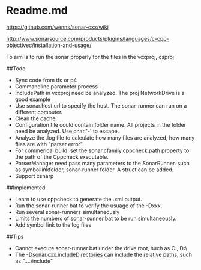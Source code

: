 Readme.md
=================

https://github.com/wenns/sonar-cxx/wiki

http://www.sonarsource.com/products/plugins/languages/c-cpp-objectivec/installation-and-usage/

To aim is to run the sonar properly for the files in the vcxproj, csproj

##Todo
- Sync code from tfs or p4
- Commandline parameter process
- IncludePath in vcxproj need be analyzed. The proj NetworkDrive is a good example
- Use sonar.host.url to specify the host. The sonar-runner can run on a different computer.
- Clean the cache.
- Configuration file could contain folder name. All projects in the folder need be analyzed. Use char '-' to escape.
- Analyze the .log file to calculate how many files are analyzed, how many files are with "parser error".
- For commerical build. set the sonar.cfamily.cppcheck.path property to the path of the Cppcheck executable.
- ParserManager need pass many parameters to the SonarRunner. such as symbollinkfolder, sonar-runner folder. A struct can be added.
- Support csharp

##Implemented
- Learn to use cppcheck to generate the .xml output.
- Run the sonar-runner bat to verify the usuage of the -Dxxx.
- Run several sonar-runners simultaneously
- Limits the numbers of sonar-sunner.bat to be run simultaneously.
- Add symbol link to the log files

##Tips
- Cannot execute sonar-runner.bat under the drive root, such as C:\, D:\
- The -Dsonar.cxx.includeDirectories can include the relative paths, such as "..\..\include"